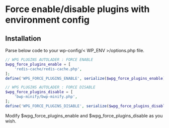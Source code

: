 # Force enable/disable plugins with environment config

## Installation

Parse below code to your wp-config/< WP_ENV >/options.php file.

```PHP
// WPG PLUGINS AUTOLADER : FORCE ENABLE
$wpg_force_plugins_enable = [
	'redis-cache/redis-cache.php',
];
define('WPG_FORCE_PLUGINS_ENABLE', serialize($wpg_force_plugins_enable));

// WPG PLUGINS AUTOLADER : FORCE DISABLE
$wpg_force_plugins_disable = [
	'bwp-minify/bwp-minify.php',
];
define('WPG_FORCE_PLUGINS_DISABLE', serialize($wpg_force_plugins_disable));
```
Modify $wpg_force_plugins_enable and $wpg_force_plugins_disable as you wish.
